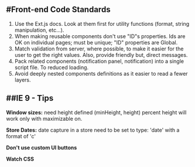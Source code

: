 #Front-end Code Standards
----

1. Use the Ext.js docs.  Look at them first for utility functions  (format, string manipulation, etc...).  
2. When making reusable components don't use "ID"s properties. Ids are OK on individual pages; must be unique; "ID" properties are Global.  
3. Match validation from server, where possible, to make it easier for the user to get the right values. Also, provide friendly but, direct messages.
4. Pack related components (notification panel, notification) into a single script file. To reduced loading.
5. Avoid deeply nested components definitions as it easier to read a fewer layers.


##IE 9 - Tips
----

**Window sizes:** need height defined (minHeight, height) percent height will work only with maximizable on.

**Store Dates:** date capture in a store need to be set to type: 'date' with a format of 'c'

**Don't use custom UI buttons**

**Watch CSS**
